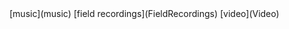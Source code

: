 <span style="text-align: left;">
  [music](music)
</span>

<span style="text-align: center;">
  [field recordings](FieldRecordings)
</span>

<span style="text-align: right;">
  [video](Video)
</span>
